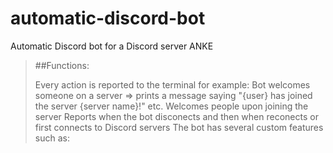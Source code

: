 # automatic-discord-bot
Automatic Discord bot for a Discord server ANKE
<br>
> ##Functions:
>
> Every action is reported to the terminal for example: Bot welcomes someone on a server => prints a message saying "{user} has joined the server {server name}!" etc.
> Welcomes people upon joining the server
> Reports when the bot disconects and then when reconects or first connects to Discord servers
> The bot has several custom features such as: 
